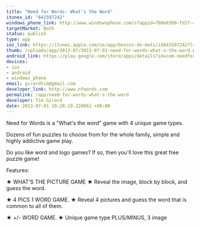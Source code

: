 ```yaml
--- 
title: "Need for Words: What's the Word"
itunes_id: "641597242"
windows_phone_link: http://www.windowsphone.com/s?appid=760e8309-fd17-4c2b-a6f3-eb473a9cbb42
targetMarket: Both
status: publish
type: app
ios_link: https://itunes.apple.com/us/app/besoin-de-mots/id641597242?ls=1%26mt=8
thumb: /uploads/app/2013-07/2013-07-01-need-for-words-what-s-the-word.png
android_link: https://play.google.com/store/apps/details?id=com.needforwords
devices: 
- ios
- android
- windows_phone
email: girardtim@gmail.com
developer_link: http://www.nfwords.com
permalink: /app/need-for-words-what-s-the-word
developer: Tim Girard
date: 2013-07-01 10:28:19.228861 +00:00
---
```


Need for Words is a "What's the word" game with 4 unique game types. 

Dozens of fun puzzles to choose from for the whole family, simple and highly addictive game play.

Do you like word and logo games? If so, then you'll love this great free puzzle game!

Features:

★ WHAT'S THE PICTURE GAME ★
Reveal the image, block by block, and guess the word. 

★ 4 PICS 1 WORD GAME. ★
Reveal 4 pictures and guess the word that is common to all of them.

★ +/- WORD GAME. ★
Unique game type PLUS/MINUS, 3 image
